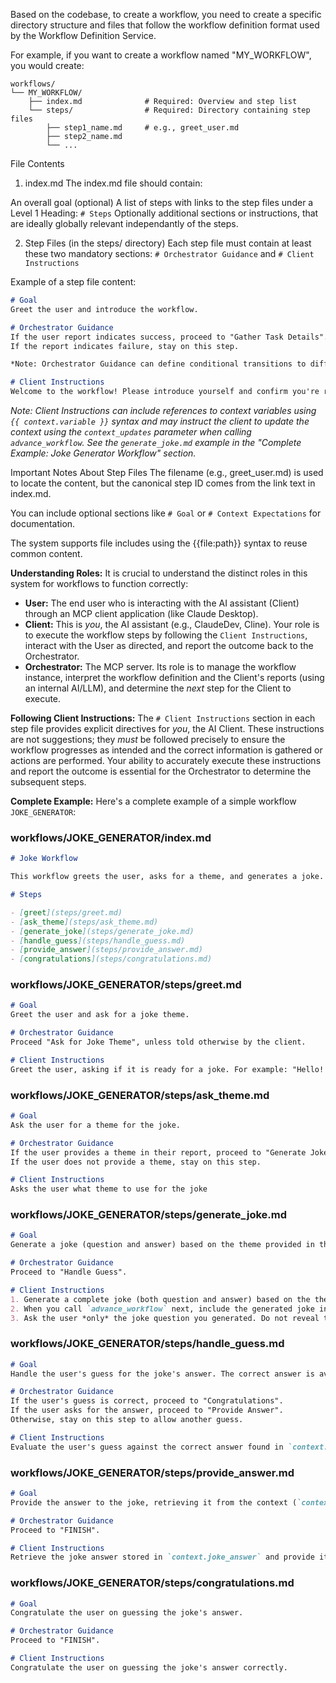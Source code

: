 Based on the codebase, to create a workflow, you need to create a specific directory structure and files that follow the workflow definition format used by the Workflow Definition Service.

For example, if you want to create a workflow named "MY_WORKFLOW", you would create:

```
workflows/
└── MY_WORKFLOW/
    ├── index.md              # Required: Overview and step list
    └── steps/                # Required: Directory containing step files
        ├── step1_name.md     # e.g., greet_user.md
        ├── step2_name.md
        └── ...
```

File Contents
1. index.md
The index.md file should contain:

An overall goal (optional)
A list of steps with links to the step files under a Level 1 Heading: `# Steps`
Optionally additional sections or instructions, that are ideally globally relevant independantly of the steps.

2. Step Files (in the steps/ directory)
Each step file must contain at least these two mandatory sections: `# Orchestrator Guidance` and `# Client Instructions`

Example of a step file content:
```markdown
# Goal
Greet the user and introduce the workflow.

# Orchestrator Guidance
If the user report indicates success, proceed to "Gather Task Details".
If the report indicates failure, stay on this step.

*Note: Orchestrator Guidance can define conditional transitions to different next steps based on the client's report. See the `ask_theme.md` and `handle_guess.md` examples in the "Complete Example: Joke Generator Workflow" section.*

# Client Instructions
Welcome to the workflow! Please introduce yourself and confirm you're ready to proceed.
```

*Note: Client Instructions can include references to context variables using `{{ context.variable }}` syntax and may instruct the client to update the context using the `context_updates` parameter when calling `advance_workflow`. See the `generate_joke.md` example in the "Complete Example: Joke Generator Workflow" section.*

Important Notes About Step Files
The filename (e.g., greet_user.md) is used to locate the content, but the canonical step ID comes from the link text in index.md.

You can include optional sections like `# Goal` or `# Context Expectations` for documentation.

The system supports file includes using the {{file:path}} syntax to reuse common content.

**Understanding Roles:** It is crucial to understand the distinct roles in this system for workflows to function correctly:

*   **User:** The end user who is interacting with the AI assistant (Client) through an MCP client application (like Claude Desktop).
*   **Client:** This is *you*, the AI assistant (e.g., ClaudeDev, Cline). Your role is to execute the workflow steps by following the `Client Instructions`, interact with the User as directed, and report the outcome back to the Orchestrator.
*   **Orchestrator:** The MCP server. Its role is to manage the workflow instance, interpret the workflow definition and the Client's reports (using an internal AI/LLM), and determine the *next* step for the Client to execute.

**Following Client Instructions:** The `# Client Instructions` section in each step file provides explicit directives for *you*, the AI Client. These instructions are not suggestions; they *must* be followed precisely to ensure the workflow progresses as intended and the correct information is gathered or actions are performed. Your ability to accurately execute these instructions and report the outcome is essential for the Orchestrator to determine the subsequent steps.

**Complete Example:**
Here's a complete example of a simple workflow `JOKE_GENERATOR`:

### workflows/JOKE_GENERATOR/index.md

```markdown
# Joke Workflow

This workflow greets the user, asks for a theme, and generates a joke.

# Steps

- [greet](steps/greet.md)
- [ask_theme](steps/ask_theme.md)
- [generate_joke](steps/generate_joke.md)
- [handle_guess](steps/handle_guess.md)
- [provide_answer](steps/provide_answer.md)
- [congratulations](steps/congratulations.md)
```

### workflows/JOKE_GENERATOR/steps/greet.md

```markdown
# Goal
Greet the user and ask for a joke theme.

# Orchestrator Guidance
Proceed "Ask for Joke Theme", unless told otherwise by the client.

# Client Instructions
Greet the user, asking if it is ready for a joke. For example: "Hello! I can tell you a joke. Are you ready?"
```

### workflows/JOKE_GENERATOR/steps/ask_theme.md

```markdown
# Goal
Ask the user for a theme for the joke.

# Orchestrator Guidance
If the user provides a theme in their report, proceed to "Generate Joke".
If the user does not provide a theme, stay on this step.

# Client Instructions
Asks the user what theme to use for the joke
```

### workflows/JOKE_GENERATOR/steps/generate_joke.md

```markdown
# Goal
Generate a joke (question and answer) based on the theme provided in the context (`context.theme`). Store both the question and answer in the context. Ask the user only the joke question.

# Orchestrator Guidance
Proceed to "Handle Guess".

# Client Instructions
1. Generate a complete joke (both question and answer) based on the theme: `{{ context.theme }}`.
2. When you call `advance_workflow` next, include the generated joke in the `context_updates` parameter. Use the keys `joke_question` for the question part and `joke_answer` for the answer part.
3. Ask the user *only* the joke question you generated. Do not reveal the answer yet.
```

### workflows/JOKE_GENERATOR/steps/handle_guess.md

```markdown
# Goal
Handle the user's guess for the joke's answer. The correct answer is available in the context (`context.joke_answer`).

# Orchestrator Guidance
If the user's guess is correct, proceed to "Congratulations".
If the user asks for the answer, proceed to "Provide Answer".
Otherwise, stay on this step to allow another guess.

# Client Instructions
Evaluate the user's guess against the correct answer found in `context.joke_answer`. If the guess is correct, inform the user and indicate success. If it is incorrect, inform the user and prompt for another guess. If the user indicates they want the answer, indicate that the answer will be provided.
```

### workflows/JOKE_GENERATOR/steps/provide_answer.md

```markdown
# Goal
Provide the answer to the joke, retrieving it from the context (`context.joke_answer`).

# Orchestrator Guidance
Proceed to "FINISH".

# Client Instructions
Retrieve the joke answer stored in `context.joke_answer` and provide it to the user.
```

### workflows/JOKE_GENERATOR/steps/congratulations.md

```markdown
# Goal
Congratulate the user on guessing the joke's answer.

# Orchestrator Guidance
Proceed to "FINISH".

# Client Instructions
Congratulate the user on guessing the joke's answer correctly.
```
